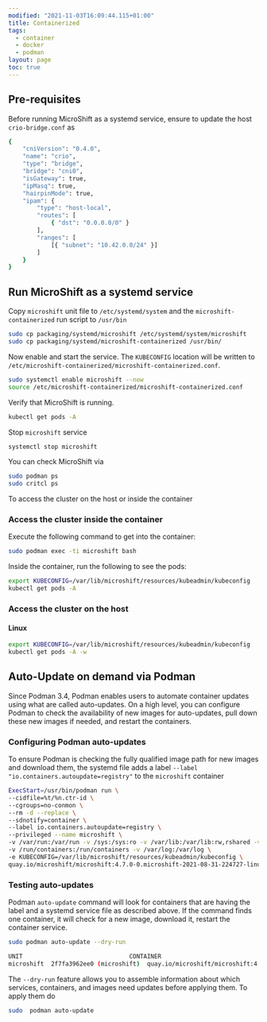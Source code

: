 ```yaml
---
modified: "2021-11-03T16:09:44.115+01:00"
title: Containerized
tags:
  - container
  - docker
  - podman
layout: page
toc: true
---
```


## Pre-requisites

Before running MicroShift as a systemd service, ensure to update the host `crio-bridge.conf` as

```bash
{
    "cniVersion": "0.4.0",
    "name": "crio",
    "type": "bridge",
    "bridge": "cni0",
    "isGateway": true,
    "ipMasq": true,
    "hairpinMode": true,
    "ipam": {
        "type": "host-local",
        "routes": [
            { "dst": "0.0.0.0/0" }
        ],
        "ranges": [
            [{ "subnet": "10.42.0.0/24" }]
        ]
    }
}
```

## Run MicroShift as a systemd service

Copy `microshift` unit file to `/etc/systemd/system` and the `microshift-containerized` run script to `/usr/bin`

```bash
sudo cp packaging/systemd/microshift /etc/systemd/system/microshift
sudo cp packaging/systemd/microshift-containerized /usr/bin/
```

Now enable and start the service. The `KUBECONFIG` location will be written to `/etc/microshift-containerized/microshift-containerized.conf`.

```bash
sudo systemctl enable microshift --now
source /etc/microshift-containerized/microshift-containerized.conf
```

Verify that MicroShift is running.

```sh
kubectl get pods -A
```

Stop `microshift` service

```bash
systemctl stop microshift
```

You can check MicroShift via

```bash
sudo podman ps
sudo critcl ps
```

To access the cluster on the host or inside the container

### Access the cluster inside the container

Execute the following command to get into the container:

```bash
sudo podman exec -ti microshift bash
```

Inside the container, run the following to see the pods:

```bash
export KUBECONFIG=/var/lib/microshift/resources/kubeadmin/kubeconfig
kubectl get pods -A
```

### Access the cluster on the host

#### Linux

```bash
export KUBECONFIG=/var/lib/microshift/resources/kubeadmin/kubeconfig
kubectl get pods -A -w
```

## Auto-Update on demand via Podman

Since Podman 3.4, Podman enables users to automate container updates using what are called auto-updates. On a high level, you can configure Podman to check the availability of new images for auto-updates, pull down these new images if needed, and restart the containers.

### Configuring Podman auto-updates

To ensure Podman is checking the fully qualified image path for new images and download them, the systemd file adds a label `--label "io.containers.autoupdate=registry"` to the `microshift` container

```bash
ExecStart=/usr/bin/podman run \
--cidfile=%t/%n.ctr-id \
--cgroups=no-conmon \
--rm -d --replace \
--sdnotify=container \
--label io.containers.autoupdate=registry \
--privileged --name microshift \
-v /var/run:/var/run -v /sys:/sys:ro -v /var/lib:/var/lib:rw,rshared -v /lib/modules:/lib/modules -v /etc:/etc\
-v /run/containers:/run/containers -v /var/log:/var/log \
-e KUBECONFIG=/var/lib/microshift/resources/kubeadmin/kubeconfig \
quay.io/microshift/microshift:4.7.0-0.microshift-2021-08-31-224727-linux-amd64
```

### Testing auto-updates

Podman `auto-update` command will look for containers that are having the label and a systemd service file as described above. If the command finds one container, it will check for a new image, download it, restart the container service.

```bash
sudo podman auto-update --dry-run

UNIT                              CONTAINER                                IMAGE                                                                           POLICY      UPDATED
microshift  2f7fa3962ee0 (microshift)  quay.io/microshift/microshift:4.7.0-0.microshift-2021-08-31-224727-linux-amd64  registry    false

```

The `--dry-run` feature allows you to assemble information about which services, containers, and images need updates before applying them. To apply them do

```bash
sudo  podman auto-update
```
